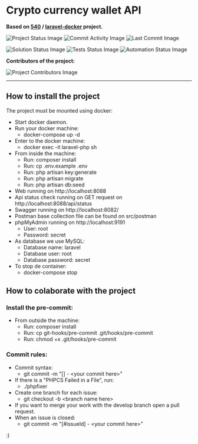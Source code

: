 # Crypto currency wallet API

**Based on <a href="https://github.com/540">540</a> / <a href="https://github.com/540/laravel-docker">laravel-docker</a> project.**

![Project Status Image](https://img.shields.io/github/workflow/status/MKoding/laravel-docker/Laravel%20Validation/develop?label=Project%20Status)
![Commit Activity Image](https://img.shields.io/github/commit-activity/m/MKoding/laravel-docker?label=Commit%20Activity)
![Last Commit Image](https://img.shields.io/github/last-commit/MKoding/laravel-docker?label=Last%20Commit)

![Solution Status Image](https://img.shields.io/github/milestones/progress-percent/MKoding/laravel-docker/3?label=Solution)
![Tests Status Image](https://img.shields.io/github/milestones/progress-percent/MKoding/laravel-docker/2?label=Tests)
![Automation Status Image](https://img.shields.io/github/milestones/progress-percent/MKoding/laravel-docker/1?label=Automation)

**Contributors of the project:**

![Project Contributors Image](https://contrib.rocks/image?repo=MKoding/laravel-docker)

***

## How to install the project
The project must be mounted using docker:

- Start docker daemon.
- Run your docker machine:
  - docker-compose up -d
- Enter to the docker machine:
  - docker exec -it laravel-php sh
- From inside the machine:
  - Run: composer install
  - Run: cp .env.example .env
  - Run: php artisan key:generate
  - Run: php artisan migrate
  - Run: php artisan db:seed
- Web running on http://localhost:8088
- Api status check running on GET request on http://localhost:8088/api/status
- Swagger running on http://localhost:8082/
- Postman base collection file can be found on src/postman
- phpMyAdmin running on http://localhost:9191
  - User: root
  - Password: secret
- As database we use MySQL:
  - Database name: laravel
  - Database user: root
  - Database password: secret
- To stop de container:
  - docker-compose stop

## How to colaborate with the project
### Install the pre-commit:
- From outside the machine:
  - Run: composer install
  - Run: cp git-hooks/pre-commit .git/hooks/pre-commit
  - Run: chmod +x .git/hooks/pre-commit
  
### Commit rules:
- Commit syntax:
  - git commit -m "[] - \<your commit here>"
- If there is a "PHPCS Failed in a File", run:
  - ./phpfixer
- Create one branch for each issue:
  - git checkout -b \<branch name here>
- If you want to merge your work with the develop branch open a pull request.
- When an issue is closed:
  - git commit -m "[#issueId] - \<your commit here>"

:)